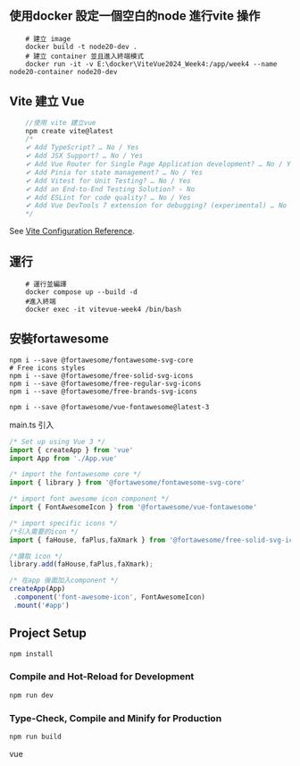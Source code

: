 ## 使用docker 設定一個空白的node 進行vite 操作
```docker
    # 建立 image
    docker build -t node20-dev .
    # 建立 container 並且進入終端模式
    docker run -it -v E:\docker\ViteVue2024_Week4:/app/week4 --name node20-container node20-dev
```

## Vite 建立 Vue
```js
    //使用 vite 建立vue
    npm create vite@latest
    /*
    ✔ Add TypeScript? … No / Yes
    ✔ Add JSX Support? … No / Yes
    ✔ Add Vue Router for Single Page Application development? … No / Yes
    ✔ Add Pinia for state management? … No / Yes
    ✔ Add Vitest for Unit Testing? … No / Yes
    ✔ Add an End-to-End Testing Solution? › No
    ✔ Add ESLint for code quality? … No / Yes
    ✔ Add Vue DevTools 7 extension for debugging? (experimental) … No / Yes
    */
```
See [Vite Configuration Reference](https://vitejs.dev/config/).

## 運行
```
    # 運行並編譯
    docker compose up --build -d 
    #進入終端
    docker exec -it vitevue-week4 /bin/bash
```

## 安裝fortawesome
```
npm i --save @fortawesome/fontawesome-svg-core
# Free icons styles
npm i --save @fortawesome/free-solid-svg-icons
npm i --save @fortawesome/free-regular-svg-icons
npm i --save @fortawesome/free-brands-svg-icons

npm i --save @fortawesome/vue-fontawesome@latest-3
```
main.ts 引入
```js
/* Set up using Vue 3 */
import { createApp } from 'vue'
import App from './App.vue'

/* import the fontawesome core */
import { library } from '@fortawesome/fontawesome-svg-core'

/* import font awesome icon component */
import { FontAwesomeIcon } from '@fortawesome/vue-fontawesome'

/* import specific icons */
/*引入需要的icon */
import { faHouse, faPlus,faXmark } from '@fortawesome/free-solid-svg-icons'

/*讀取 icon */
library.add(faHouse,faPlus,faXmark);

/* 在app 後面加入component */
createApp(App)
 .component('font-awesome-icon', FontAwesomeIcon)
 .mount('#app')
```

## Project Setup

```sh
npm install
```

### Compile and Hot-Reload for Development

```sh
npm run dev
```

### Type-Check, Compile and Minify for Production

```sh
npm run build
```
vue
```js
```